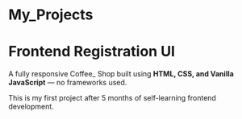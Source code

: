 # My_Projects
# Frontend Registration UI

A fully responsive Coffee_ Shop built using **HTML, CSS, and Vanilla JavaScript** — no frameworks used.

This is my first project after 5 months of self-learning frontend development.

